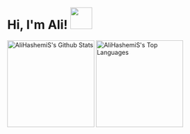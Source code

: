 # Hi, I'm Ali!    <img src="https://media.giphy.com/media/a1QLZUUtCcgyA/giphy.gif" width="50px">

<a href="https://github.com/AliHashemiS/github-readme-stats"><img height='200px' alt="AliHashemiS's Github Stats" src="https://github-readme-stats.vercel.app/api?username=AliHashemiS&show_icons=true&count_private=false&theme=react&hide_border=true&bg_color=0D1117" /></a>
<a href="https://github.com/AliHashemiS/github-readme-stats"><img height='200px' alt="AliHashemiS's Top Languages" src="https://github-readme-stats.vercel.app/api/top-langs/?username=AliHashemiS&langs_count=8&count_private=false&layout=compact&theme=react&hide_border=true&bg_color=0D1117" /></a>
